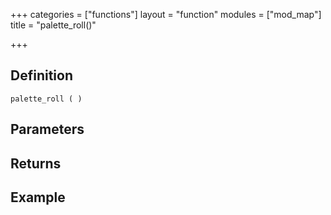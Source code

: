 +++
categories = ["functions"]
layout = "function"
modules = ["mod_map"]
title = "palette_roll()"

+++

## Definition

    palette_roll ( )

## Parameters

## Returns

## Example
